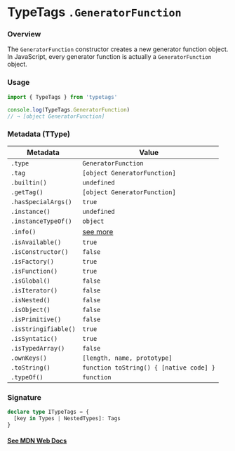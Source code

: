 # TypeTags `.GeneratorFunction`

### Overview

The `GeneratorFunction` constructor creates a new generator function object. In JavaScript, every generator function is actually a `GeneratorFunction` object.

### Usage

```js
import { TypeTags } from 'typetags'

console.log(TypeTags.GeneratorFunction)
// → [object GeneratorFunction]
```

### Metadata (TType)

| Metadata             | Value                                   |
| -------------------- | --------------------------------------- |
| `.type`              | `GeneratorFunction`                     |
| `.tag`               | `[object GeneratorFunction]`            |
| `.builtin()`         | `undefined`                             |
| `.getTag()`          | `[object GeneratorFunction]`            |
| `.hasSpecialArgs()`  | `true`                                  |
| `.instance()`        | `undefined`                             |
| `.instanceTypeOf()`  | `object`                                |
| `.info()`            | [see more]()                            |
| `.isAvailable()`     | `true`                                  |
| `.isConstructor()`   | `false`                                 |
| `.isFactory()`       | `true`                                  |
| `.isFunction()`      | `true`                                  |
| `.isGlobal()`        | `false`                                 |
| `.isIterator()`      | `false`                                 |
| `.isNested()`        | `false`                                 |
| `.isObject()`        | `false`                                 |
| `.isPrimitive()`     | `false`                                 |
| `.isStringifiable()` | `true`                                  |
| `.isSyntatic()`      | `true`                                  |
| `.isTypedArray()`    | `false`                                 |
| `.ownKeys()`         | `[length, name, prototype]`             |
| `.toString()`        | `function toString() { [native code] }` |
| `.typeOf()`          | `function`                              |

### Signature

```ts
declare type ITypeTags = {
  [key in Types | NestedTypes]: Tags
}
```

#### [See MDN Web Docs](https://developer.mozilla.org/en-US/docs/Web/JavaScript/Reference/Global_Objects/GeneratorFunction)

